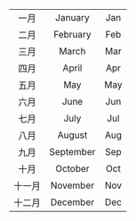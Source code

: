 |        |           |     |
|:------:|:---------:|:---:|
| 一月   | January   | Jan |
| 二月   | February  | Feb |
| 三月   | March     | Mar |
| 四月   | April     | Apr |
| 五月   | May       | May |
| 六月   | June      | Jun |
| 七月   | July      | Jul |
| 八月   | August    | Aug |
| 九月   | September | Sep |
| 十月   | October   | Oct |
| 十一月 | November  | Nov |
| 十二月 | December  | Dec |